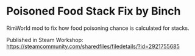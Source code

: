 # Poisoned Food Stack Fix by Binch
RimWorld mod to fix how food poisoning chance is calculated for stacks.

Published in Steam Workshop: https://steamcommunity.com/sharedfiles/filedetails/?id=2921755685
